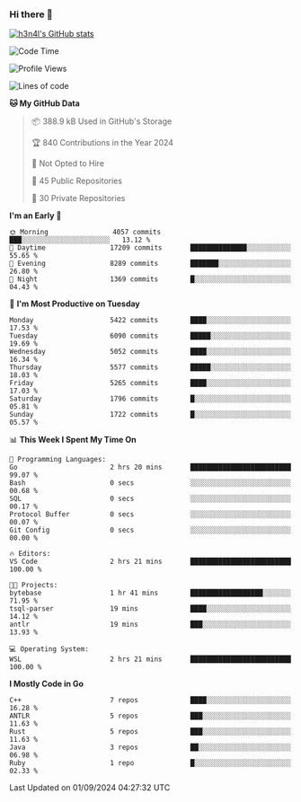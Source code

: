 ### Hi there 👋

[![h3n4l's GitHub stats](https://github-readme-stats.vercel.app/api?username=h3n4l&count_private=true&show_icons=true&theme=radical)](https://github.com/h3n4l/github-readme-stats)

<!--START_SECTION:waka-->
![Code Time](http://img.shields.io/badge/Code%20Time-1%2C913%20hrs%2016%20mins-blue)

![Profile Views](http://img.shields.io/badge/Profile%20Views-6-blue)

![Lines of code](https://img.shields.io/badge/From%20Hello%20World%20I%27ve%20Written-11.7%20million%20lines%20of%20code-blue)

**🐱 My GitHub Data** 

> 📦 388.9 kB Used in GitHub's Storage 
 > 
> 🏆 840 Contributions in the Year 2024
 > 
> 🚫 Not Opted to Hire
 > 
> 📜 45 Public Repositories 
 > 
> 🔑 30 Private Repositories 
 > 
**I'm an Early 🐤** 

```text
🌞 Morning                4057 commits        ███░░░░░░░░░░░░░░░░░░░░░░   13.12 % 
🌆 Daytime                17209 commits       ██████████████░░░░░░░░░░░   55.65 % 
🌃 Evening                8289 commits        ███████░░░░░░░░░░░░░░░░░░   26.80 % 
🌙 Night                  1369 commits        █░░░░░░░░░░░░░░░░░░░░░░░░   04.43 % 
```
📅 **I'm Most Productive on Tuesday** 

```text
Monday                   5422 commits        ████░░░░░░░░░░░░░░░░░░░░░   17.53 % 
Tuesday                  6090 commits        █████░░░░░░░░░░░░░░░░░░░░   19.69 % 
Wednesday                5052 commits        ████░░░░░░░░░░░░░░░░░░░░░   16.34 % 
Thursday                 5577 commits        █████░░░░░░░░░░░░░░░░░░░░   18.03 % 
Friday                   5265 commits        ████░░░░░░░░░░░░░░░░░░░░░   17.03 % 
Saturday                 1796 commits        █░░░░░░░░░░░░░░░░░░░░░░░░   05.81 % 
Sunday                   1722 commits        █░░░░░░░░░░░░░░░░░░░░░░░░   05.57 % 
```


📊 **This Week I Spent My Time On** 

```text
💬 Programming Languages: 
Go                       2 hrs 20 mins       █████████████████████████   99.07 % 
Bash                     0 secs              ░░░░░░░░░░░░░░░░░░░░░░░░░   00.68 % 
SQL                      0 secs              ░░░░░░░░░░░░░░░░░░░░░░░░░   00.17 % 
Protocol Buffer          0 secs              ░░░░░░░░░░░░░░░░░░░░░░░░░   00.07 % 
Git Config               0 secs              ░░░░░░░░░░░░░░░░░░░░░░░░░   00.00 % 

🔥 Editors: 
VS Code                  2 hrs 21 mins       █████████████████████████   100.00 % 

🐱‍💻 Projects: 
bytebase                 1 hr 41 mins        ██████████████████░░░░░░░   71.95 % 
tsql-parser              19 mins             ████░░░░░░░░░░░░░░░░░░░░░   14.12 % 
antlr                    19 mins             ███░░░░░░░░░░░░░░░░░░░░░░   13.93 % 

💻 Operating System: 
WSL                      2 hrs 21 mins       █████████████████████████   100.00 % 
```

**I Mostly Code in Go** 

```text
C++                      7 repos             ████░░░░░░░░░░░░░░░░░░░░░   16.28 % 
ANTLR                    5 repos             ███░░░░░░░░░░░░░░░░░░░░░░   11.63 % 
Rust                     5 repos             ███░░░░░░░░░░░░░░░░░░░░░░   11.63 % 
Java                     3 repos             ██░░░░░░░░░░░░░░░░░░░░░░░   06.98 % 
Ruby                     1 repo              █░░░░░░░░░░░░░░░░░░░░░░░░   02.33 % 
```




 Last Updated on 01/09/2024 04:27:32 UTC
<!--END_SECTION:waka-->

